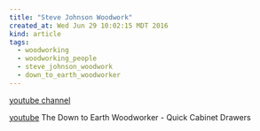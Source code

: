 ```yaml
---
title: "Steve Johnson Woodwork"
created_at: Wed Jun 29 10:02:15 MDT 2016
kind: article
tags:
  - woodworking
  - woodworking_people
  - steve_johnson_woodwork
  - down_to_earth_woodworker
---
```


<a href="https://www.youtube.com/user/downtoearthwoodworks/featured" target="_blank">youtube channel</a>

<a href="https://www.youtube.com/watch?v=F8J92ituGXY" target="_blank">youtube</a>
The Down to Earth Woodworker - Quick Cabinet Drawers 



<!--
html boilerplate
<a href="" target="_blank"></a>
<a name=""></a>
<img src="" width="400px">
<ul>
  <li></li>
</ul>
<pre>
</pre>
<pre><code>
</code></pre>
-->

